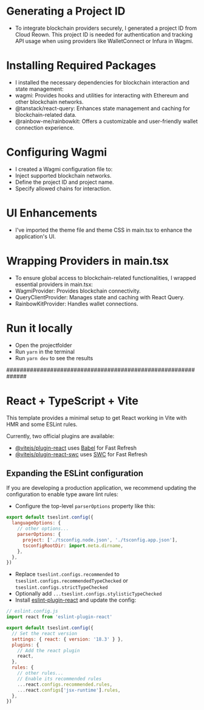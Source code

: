 # Generating a Project ID
- To integrate blockchain providers securely, I generated a project ID from Cloud Reown. This project ID is needed for authentication and tracking API usage when using providers like WalletConnect or Infura in Wagmi.

# Installing Required Packages
- I installed the necessary dependencies for blockchain interaction and state management:
- wagmi: Provides hooks and utilities for interacting with Ethereum and other blockchain networks.
- @tanstack/react-query: Enhances state management and caching for blockchain-related data.
- @rainbow-me/rainbowkit: Offers a customizable and user-friendly wallet connection experience.

# Configuring Wagmi
- I created a Wagmi configuration file to:
- Inject supported blockchain networks.
- Define the project ID and project name.
- Specify allowed chains for interaction.

# UI Enhancements
- I've imported the theme file and theme CSS in main.tsx to enhance the application's UI.

# Wrapping Providers in main.tsx
- To ensure global access to blockchain-related functionalities, I wrapped essential providers in main.tsx:
- WagmiProvider: Provides blockchain connectivity.
- QueryClientProvider: Manages state and caching with React Query.
- RainbowKitProvider: Handles wallet connections.

# Run it locally
- Open the projectfolder
- Run ```yarn``` in the terminal
- Run ```yarn dev``` to see the results


##############################################################


# React + TypeScript + Vite

This template provides a minimal setup to get React working in Vite with HMR and some ESLint rules.

Currently, two official plugins are available:

- [@vitejs/plugin-react](https://github.com/vitejs/vite-plugin-react/blob/main/packages/plugin-react/README.md) uses [Babel](https://babeljs.io/) for Fast Refresh
- [@vitejs/plugin-react-swc](https://github.com/vitejs/vite-plugin-react-swc) uses [SWC](https://swc.rs/) for Fast Refresh

## Expanding the ESLint configuration

If you are developing a production application, we recommend updating the configuration to enable type aware lint rules:

- Configure the top-level `parserOptions` property like this:

```js
export default tseslint.config({
  languageOptions: {
    // other options...
    parserOptions: {
      project: ['./tsconfig.node.json', './tsconfig.app.json'],
      tsconfigRootDir: import.meta.dirname,
    },
  },
})
```

- Replace `tseslint.configs.recommended` to `tseslint.configs.recommendedTypeChecked` or `tseslint.configs.strictTypeChecked`
- Optionally add `...tseslint.configs.stylisticTypeChecked` 
- Install [eslint-plugin-react](https://github.com/jsx-eslint/eslint-plugin-react) and update the config:

```js
// eslint.config.js
import react from 'eslint-plugin-react'

export default tseslint.config({
  // Set the react version
  settings: { react: { version: '18.3' } },
  plugins: {
    // Add the react plugin
    react,
  },
  rules: {
    // other rules...
    // Enable its recommended rules
    ...react.configs.recommended.rules,
    ...react.configs['jsx-runtime'].rules,
  },
})
```
